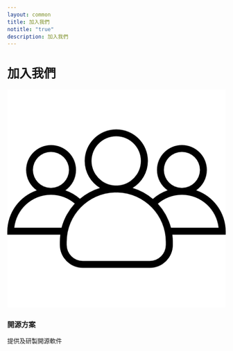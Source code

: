 ```yaml
---
layout: common
title: 加入我們
notitle: "true"
description: 加入我們
---
```


<h1 class="mainTitle joinus">加入我們</h1>

<div class="joinus-cards">
    <a id= "foss-link" class="card">
        <img src="/assets/img/docs/joinus/joinus-icon.png" alt="joinus">
        <h3 class="title">開源方案</h3>
        <p>提供及研製開源軟件</p>
    </a>
</div>

<div id="joinusContent" style="display: none;"></div>

